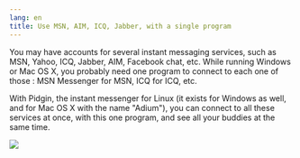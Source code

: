```yaml
---
lang: en
title: Use MSN, AIM, ICQ, Jabber, with a single program
---
```


You may have accounts for several instant messaging services, such as 
MSN, Yahoo, ICQ, Jabber, AIM, Facebook chat, etc.
While running Windows or Mac OS X, 
you probably need one program to connect to each one of those : MSN 
Messenger for MSN, ICQ for ICQ, etc.

With Pidgin, the instant messenger for Linux (it exists for Windows 
as well, and for Mac OS X with the name "Adium"), you can connect to all 
these services at once, with this one program, and see all your buddies 
at the same time.

<img src="Images/gaim_im_services.png" />

  
